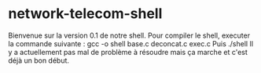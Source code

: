# network-telecom-shell
Bienvenue sur la version 0.1 de notre shell.
Pour compiler le shell, executer la commande suivante :
gcc -o shell base.c deconcat.c exec.c
Puis ./shell
Il y a actuellement pas mal de problème à résoudre mais ça marche et c'est déjà un bon début.

